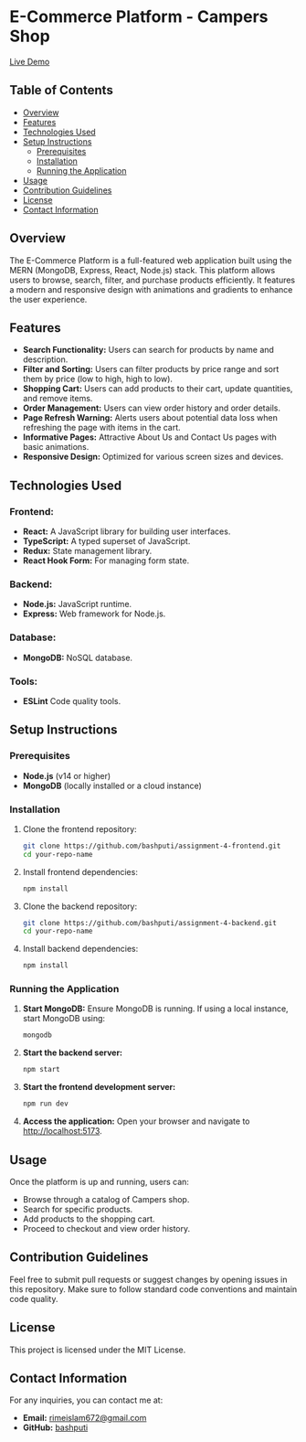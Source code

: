 # E-Commerce Platform - Campers Shop 
 
[Live Demo](https://tan-friction.surge.sh/)

## Table of Contents
- [Overview](#overview)
- [Features](#features)
- [Technologies Used](#technologies-used)
- [Setup Instructions](#setup-instructions)
  - [Prerequisites](#prerequisites)
  - [Installation](#installation)
  - [Running the Application](#running-the-application)
- [Usage](#usage)
- [Contribution Guidelines](#contribution-guidelines)
- [License](#license)
- [Contact Information](#contact-information)


## Overview
The E-Commerce Platform is a full-featured web application built using the MERN (MongoDB, Express, React, Node.js) stack. This platform allows users to browse, search, filter, and purchase products efficiently. It features a modern and responsive design with animations and gradients to enhance the user experience.

## Features
- **Search Functionality:** Users can search for products by name and description.
- **Filter and Sorting:** Users can filter products by price range and sort them by price (low to high, high to low).
- **Shopping Cart:** Users can add products to their cart, update quantities, and remove items.
- **Order Management:** Users can view order history and order details.
- **Page Refresh Warning:** Alerts users about potential data loss when refreshing the page with items in the cart.
- **Informative Pages:** Attractive About Us and Contact Us pages with basic animations.
- **Responsive Design:** Optimized for various screen sizes and devices.

## Technologies Used
### Frontend:
- **React:** A JavaScript library for building user interfaces.
- **TypeScript:** A typed superset of JavaScript.
- **Redux:** State management library.
- **React Hook Form:** For managing form state.

### Backend:
- **Node.js:** JavaScript runtime.
- **Express:** Web framework for Node.js.

### Database:
- **MongoDB:** NoSQL database.

### Tools:
- **ESLint** Code quality tools.

## Setup Instructions

### Prerequisites
- **Node.js** (v14 or higher)
- **MongoDB** (locally installed or a cloud instance)

### Installation
1. Clone the frontend repository:
    ```bash
    git clone https://github.com/bashputi/assignment-4-frontend.git
    cd your-repo-name
    ```
3. Install frontend dependencies:
    ```bash
    npm install
    ```
1. Clone the backend repository:
    ```bash
    git clone https://github.com/bashputi/assignment-4-backend.git
    cd your-repo-name
    ```

2. Install backend dependencies:
    ```bash
    npm install
    ```


### Running the Application

1. **Start MongoDB:** Ensure MongoDB is running. If using a local instance, start MongoDB using:
    ```bash
    mongodb
    ```

2. **Start the backend server:**
    ```bash
    npm start
    ```

3. **Start the frontend development server:**
    ```bash
    npm run dev
    ```

4. **Access the application:** Open your browser and navigate to [http://localhost:5173](http://localhost:5173).

## Usage
Once the platform is up and running, users can:
- Browse through a catalog of Campers shop.
- Search for specific products.
- Add products to the shopping cart.
- Proceed to checkout and view order history.

## Contribution Guidelines
Feel free to submit pull requests or suggest changes by opening issues in this repository. Make sure to follow standard code conventions and maintain code quality.

## License
This project is licensed under the MIT License.

## Contact Information
For any inquiries, you can contact me at:

- **Email:** [rimeislam672@gmail.com](mailto:rimeislam672@gmail.com)
- **GitHub:** [bashputi](https://github.com/bashputi)
